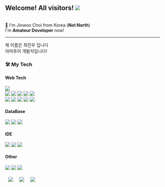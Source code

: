 
## Welcome! All visitors! <img src="https://hits.seeyoufarm.com/api/count/incr/badge.svg?url=https%3A%2F%2Fgithub.com%2FMinus960703&count_bg=%23CE6CE3&title_bg=%23555555&icon=github.svg&icon_color=%23E7E7E7&title=hits&edge_flat=true"/>

<br>
👋 I'm Jinwoo Choi from Korea (<strong>Not North</strong>)<br>
I'm <strong>Amateur Developer</strong> now!
<br>
<hr>
제 이름은 최진우 입니다<br>
아마추어 개발자입니다!

<h3> 🛠 My Tech </h3>
<div style="display=flex;">
  <h4> Web Tech </h4>
  <img src="https://img.shields.io/badge/html5-E34F26?style=for-the-badge&logo=html5&logoColor=white" style="display:block;"/>
  <img src="https://img.shields.io/badge/css3-1572B6?style=for-the-badge&logo=css3&logoColor=white"/>
  <img src="https://img.shields.io/badge/JavaScript-F7DF1E?style=for-the-badge&logo=JavaScript&logoColor=black" />
  <img src="https://img.shields.io/badge/Java-007396?style=for-the-badge&logo=Java&logoColor=white" />
  <img src="https://img.shields.io/badge/spring-6DB33F?style=for-the-badge&logo=spring&logoColor=white" />
  <img src="https://img.shields.io/badge/jQuery-0769AD?style=for-the-badge&logo=jquery&logoColor=white" />
  <br>
  <img src="https://img.shields.io/badge/C-A8B9CC?style=for-the-badge&logo=c&logoColor=white"/>
  <img src="https://img.shields.io/badge/C++-00599C?style=for-the-badge&logo=c%2B%2B&logoColor=white"/>
  <img src="https://img.shields.io/badge/php-777BB4?style=for-the-badge&logo=php&logoColor=white" />  
  <img src="https://img.shields.io/badge/Postman-FF6C37?style=for-the-badge&logo=postman&logoColor=white" />
  <img src="https://img.shields.io/badge/Python-3766AB?style=for-the-badge&logo=Python&logoColor=white" /><br>  
  <h4> DataBase </h4>
  <img src="https://img.shields.io/badge/Oracle-F80000?style=for-the-badge&logo=oracle&logoColor=white"/>
  <img src="https://img.shields.io/badge/mysql-4479A1?style=for-the-badge&logo=mysql&logoColor=white"/>
  <img src="https://img.shields.io/badge/MariaDB-003545?style=for-the-badge&logo=mariaDB&logoColor=white"/><br>
  <h4> IDE </h4>
  <img src="https://img.shields.io/badge/Intellijidea-000000?style=for-the-badge&logo=intellij-idea&logoColor=white"/>
  <img src="https://img.shields.io/badge/Visual_Studio_Code-007ACC?style=for-the-badge&logo=visual-studio-code&logoColor=white"/>
  <img src="https://img.shields.io/badge/eclipse-2C2255?style=for-the-badge&logo=eclipse&logoColor=white"/><br>
  <h4> Other </h4>
  <img src="https://img.shields.io/badge/Linux-FCC624?style=for-the-badge&logo=Linux&logoColor=white" />
  <img src="https://img.shields.io/badge/AWS-232F3E?style=for-the-badge&logo=amazon-aws&logoColor=white" />
  <img src="https://img.shields.io/badge/PhotoShop-31A8FF?style=for-the-badge&logo=adobe-photoshop&logoColor=white" />
</div>



<div style="display:flex; margin-top:20px;">
<a href="https://instagram.com/jin_woo96_/">
    <img 
        src="http://img.shields.io/badge/-Instagram-black?style=flat&logo=Instagram&link=https://instagram.com/jin_woo96_/"
        style="height : auto; margin-left : 10px; margin-right : 10px;"/>
</a>
<a href="https://alpox.kr">
    <img 
        src="http://img.shields.io/badge/-Tech%20Blog-655ced?style=flat&logo=github&link=https://alpox.kr"
        style="height : auto; margin-left : 10px; margin-right : 10px;"/>
</a>
<a href="https://velog.io/@cjw960703">
    <img 
        src="http://img.shields.io/badge/Velog-184D66?style=flat&logo=vector-logo-zone&link=https://velog.io/@cjw960703"
        style="height : auto; margin-left : 10px; margin-right : 10px;"/>
</a>
</div>


<!--
**Minus960703/Minus960703** is a ✨ _special_ ✨ repository because its `README.md` (this file) appears on your GitHub profile.

Here are some ideas to get you started:

- 🔭 I’m currently working on ...
- 🌱 I’m currently learning ...
- 👯 I’m looking to collaborate on ...
- 🤔 I’m looking for help with ...
- 💬 Ask me about ...
- 📫 How to reach me: ...
- 😄 Pronouns: ...
- ⚡ Fun fact: ...
-->
